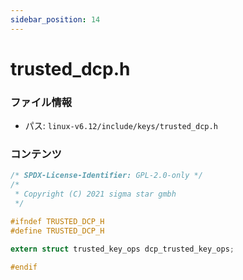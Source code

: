 ```yaml
---
sidebar_position: 14
---
```

# trusted_dcp.h

### ファイル情報

- パス: `linux-v6.12/include/keys/trusted_dcp.h`

### コンテンツ

```h
/* SPDX-License-Identifier: GPL-2.0-only */
/*
 * Copyright (C) 2021 sigma star gmbh
 */

#ifndef TRUSTED_DCP_H
#define TRUSTED_DCP_H

extern struct trusted_key_ops dcp_trusted_key_ops;

#endif

```
